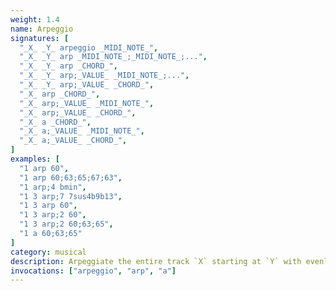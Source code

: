 ```yaml
---
weight: 1.4
name: Arpeggio
signatures: [
  "_X_ _Y_ arpeggio _MIDI_NOTE_",
  "_X_ _Y_ arp _MIDI_NOTE_;_MIDI_NOTE_;...",
  "_X_ _Y_ arp _CHORD_",
  "_X_ _Y_ arp;_VALUE_ _MIDI_NOTE_;...",
  "_X_ _Y_ arp;_VALUE_ _CHORD_",
  "_X_ arp _CHORD_",
  "_X_ arp;_VALUE_ _MIDI_NOTE_",
  "_X_ arp;_VALUE_ _CHORD_",
  "_X_ a _CHORD_",
  "_X_ a;_VALUE_ _MIDI_NOTE_",
  "_X_ a;_VALUE_ _CHORD_",
]
examples: [
  "1 arp 60",
  "1 arp 60;63;65;67;63",
  "1 arp;4 bmin",
  "1 3 arp;7 7sus4b9b13",
  "1 3 arp 60",
  "1 3 arp;2 60",
  "1 3 arp;2 60;63;65",
  "1 a 60;63;65"
]
category: musical
description: Arpeggiate the entire track `X` starting at `Y` with evenly-spaced notes. If `Y` is absent, start at 1. Default `VALUE` of spacing is 0. If multiple `MIDI_NOTES` are used, loop through the notes indefinitely. Arpeggiate indefinitely through any of the [chords](#digest-chords).
invocations: ["arpeggio", "arp", "a"]
---
```

